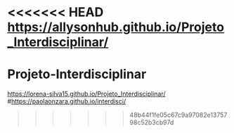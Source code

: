<<<<<<< HEAD
https://allysonhub.github.io/Projeto_Interdisciplinar/
=======
# Projeto-Interdisciplinar
https://lorena-silva15.github.io/Projeto_Interdisciplinar/
 #https://paolaonzara.github.io/interdisci/
>>>>>>> 48b44f1fe05c67c9a97082e1375798c52b3cb97d

